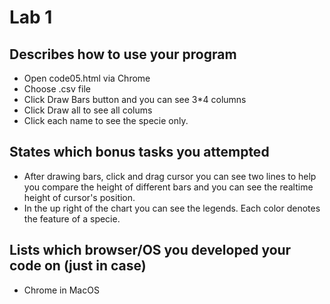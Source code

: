 # Lab 1

## Describes how to use your program
- Open code05.html via Chrome
- Choose .csv file
- Click Draw Bars button and you can see 3*4 columns
- Click Draw all to see all colums
- Click each name to see the specie only.

## States which bonus tasks you attempted
- After drawing bars, click and drag cursor you can see two lines to help you compare the height of different bars and you can see the realtime height of cursor's position.
- In the up right of the chart you can see the legends. Each color denotes the feature of a specie.

## Lists which browser/OS you developed your code on (just in case)
- Chrome in MacOS